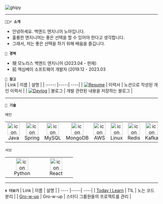 ![ghipy](https://user-images.githubusercontent.com/50124623/210032601-e6e9eb8c-8cbf-4b3a-8257-932e39d5ae31.gif)

---  

**`💁🏻‍♂️ 소개`**
- 안녕하세요. 백엔드 엔지니어 노아입니다. 
- 훌륭한 엔지니어는 좋은 선택을 할 수 있어야 한다고 생각합니다.
- 그래서, 저는 좋은 선택을 하기 위해 배움을 즐깁니다.

**`💼 경력`**
- 現 모노리스 백엔드 엔지니어 (2023.04 - 현재)
- 前 엑심베이 소프트웨어 개발자 (2019.12 - 2023.03

**`🧐 참고`**  
| Link | 이름 | 설명 |
| :----: |-----| ----|
| [![Resume](https://img.shields.io/badge/Resume-black?style=for-the-badge&logo=notion&Lists&logoColor=white)](https://ieunune.notion.site/d836ecc9172144d4b39f185b89f16a62) | 이력서 | 노션으로 작성된 개인 이력서 |
| [![Devlog](https://img.shields.io/badge/Devlog-black?style=for-the-badge&logo=vercel&logoColor=white)](https://notion-blog-ieunune.vercel.app) | 블로그 | 개발 관련된 내용을 저장하는 블로그 |
<!-- [![velog](https://img.shields.io/badge/Velog-20C997?style=for-the-badge&logo=velog&logoColor=white)](https://velog.io/@ieunune)
[![Legacy-Blog](https://img.shields.io/badge/Tstory-black?style=for-the-badge&logo=tistory&logoColor=white)](https://96-brain.tistory.com/category) -->

---

**`🚀 기술`**

`메인`

<table>
  <tr>
    <td align="center" width="96">
      <img src="https://skillicons.dev/icons?i=java" alt="icon" width="40" height="40" />
      <br>Java
    </td> 
    <td align="center" width="96">
      <img src="https://skillicons.dev/icons?i=spring" alt="icon" width="40" height="40" />
      <br>Spring
    </td>
    <td align="center" width="96">
      <img src="https://skillicons.dev/icons?i=mysql" alt="icon" width="40" height="40" />
      <br>MySQL
    </td>    
    <td align="center" width="96">
      <img src="https://skillicons.dev/icons?i=mongodb" alt="icon" width="40" height="40" />
      <br>MongoDB
    </td>    
    <td align="center" width="96">
      <img src="https://skillicons.dev/icons?i=aws" alt="icon" width="40" height="40" />
      <br>AWS
    </td>
    <td align="center" width="96">
      <img src="https://skillicons.dev/icons?i=linux" alt="icon" width="40" height="40" />
      <br>Linux
    </td> 
    <td align="center" width="96">
      <img src="https://skillicons.dev/icons?i=redis" alt="icon" width="40" height="40" />
      <br>Redis
    </td>
    <td align="center" width="96">
      <img src="https://skillicons.dev/icons?i=kafka" alt="icon" width="40" height="40" />
      <br>Kafka
    </td>
  </tr>
</table>

`서브`  
<table>
  <tr>
    <td align="center" width="96">
      <img src="https://skillicons.dev/icons?i=python" alt="icon" width="40" height="40" />
      <br>Python
    </td>
    <td align="center" width="96">
      <img src="https://skillicons.dev/icons?i=react" alt="icon" width="40" height="40" />
      <br>React
    </td>
  </tr>
</table>

---
**`🌀 더보기`**
| Link | 이름 | 설명 |
| ---- |-----| ----|
| [Today I Learn](https://github.com/noah-personal-learning) | TIL | 노는 코드 분리 | 
| [Gro-w-up](https://github.com/gro-w-up) | Gro-w-up | 스터디 그룹원들의 프로젝트를 관리 | 
